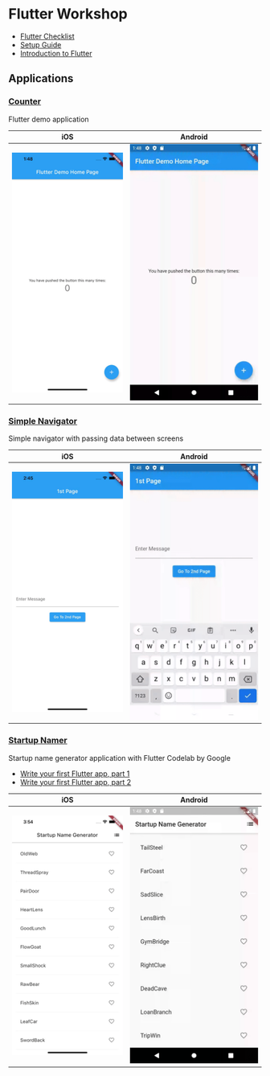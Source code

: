 # Flutter Workshop

- [Flutter Checklist](./docs/Flutter_Checklist.pdf)
- [Setup Guide](./docs/setup.md)
- [Introduction to Flutter](./docs/Introduction_to_Flutter.pdf)

## Applications

### [Counter](./counter)

Flutter demo application

|               iOS                |               Android                |
| :------------------------------: | :----------------------------------: |
| ![](./docs/demo/counter-ios.gif) | ![](./docs/demo/counter-android.gif) |

### [Simple Navigator](./simple_navigator)

Simple navigator with passing data between screens

|                    iOS                    |                    Android                    |
| :---------------------------------------: | :-------------------------------------------: |
| ![](./docs/demo/simple-navigator-ios.gif) | ![](./docs/demo/simple-navigator-android.gif) |

### [Startup Namer](./startup_namer)

Startup name generator application with Flutter Codelab by Google

- [Write your first Flutter app, part 1](https://codelabs.developers.google.com/codelabs/first-flutter-app-pt1)
- [Write your first Flutter app, part 2](https://codelabs.developers.google.com/codelabs/first-flutter-app-pt2)

|                  iOS                   |                  Android                   |
| :------------------------------------: | :----------------------------------------: |
| ![](./docs/demo/startup-namer-ios.gif) | ![](./docs/demo/startup-namer-android.gif) |
